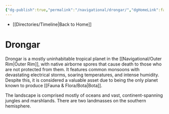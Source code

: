 ```yaml
---
{"dg-publish":true,"permalink":"/navigational/drongar/","dgHomeLink":false}
---
```


- [[Directories/Timeline\|Back to Home]]

# Drongar
Drongar is a mostly uninhabitable tropical planet in the [[Navigational/Outer Rim\|Outer Rim]], with native airborne spores that cause death to those who are not protected from them. It features common monsoons with devastating electrical storms, soaring temperatures, and intense humidity. Despite this, it is considered a valuable asset due to being the only planet known to produce [[Fauna & Flora/Bota\|Bota]].

The landscape is comprised mostly of oceans and vast, continent-spanning jungles and marshlands. There are two landmasses on the southern hemisphere. 